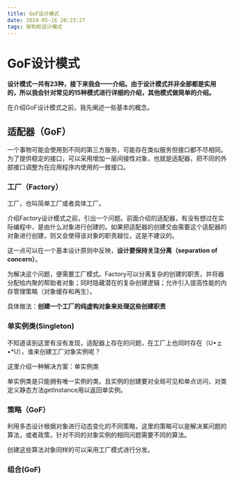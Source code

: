 ```yaml
---
title: GoF设计模式
date: 2024-05-16 20:23:27
tags: 架构和设计模式
---
```


# GoF设计模式

**设计模式一共有23种，接下来我会一一介绍。由于设计模式并非全部都是实用的，所以我会针对常见的15种模式进行详细的介绍，其他模式做简单的介绍。**

在介绍GoF设计模式之前，我先阐述一些基本的概念。

## 适配器（GoF）

一个事物可能会使用到不同的第三方服务，可能存在类似服务但接口都不尽相同。为了提供稳定的接口，可以采用增加一层间接性对象，也就是适配器，把不同的外部接口调整为在应用程序内使用的一致接口。


### 工厂（Factory）

工厂，也叫简单工厂或者具体工厂。

介绍Factory设计模式之前，引出一个问题。前面介绍的适配器，有没有想过在实际编程中，是由什么对象进行创建的。如果把适配器的创建交由需要这个适配器的对象进行创建，则又会使得该对象的职责越位，这是不建议的。

这一点可以在一个基本设计原则中反映，**设计要保持关注分离（separation of concern）**。

为解决这个问题，便需要工厂模式。Factory可以分离复杂的创建的职责，并将器分配给内聚的帮助者对象；同时隐藏潜在的复杂创建逻辑；允许引入提高性能的内存管理策略（对象缓存和再生）。

具体做法：**创建一个工厂的纯虚构对象来处理这些创建职责**

### 单实例类(Singleton)

不知道读到这里有没有发现，适配器上存在的问题，在工厂上也同时存在（U•ェ•*U），谁来创建工厂对象实例呢？

这里介绍一种解决方案：单实例类

单实例类是只能拥有唯一实例的类。且实例的创建要对全局可见和单点访问，对类定义静态方法getInstance用以返回单实例。


### 策略（GoF）

利用多态设计根据对象进行动态变化的不同策略，这里的策略可以是解决某问题的算法，或者政策，针对不同的对象实例的相同问题需要不同的算法。

创建这些算法对象同样的可以采用工厂模式进行分发。

### 组合(GoF)


